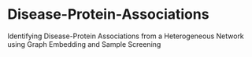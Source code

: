 # Disease-Protein-Associations
Identifying Disease-Protein Associations from a Heterogeneous Network using Graph Embedding and Sample Screening
